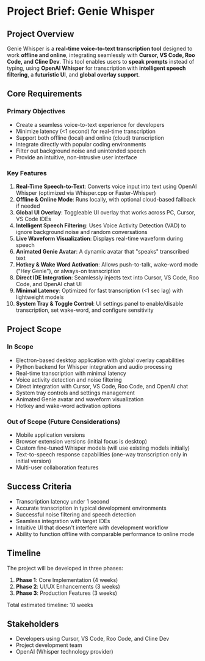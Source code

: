 # Project Brief: Genie Whisper

## Project Overview
Genie Whisper is a **real-time voice-to-text transcription tool** designed to work **offline and online**, integrating seamlessly with **Cursor, VS Code, Roo Code, and Cline Dev**. This tool enables users to **speak prompts** instead of typing, using **OpenAI Whisper** for transcription with **intelligent speech filtering**, a **futuristic UI**, and **global overlay support**.

## Core Requirements

### Primary Objectives
- Create a seamless voice-to-text experience for developers
- Minimize latency (<1 second) for real-time transcription
- Support both offline (local) and online (cloud) transcription
- Integrate directly with popular coding environments
- Filter out background noise and unintended speech
- Provide an intuitive, non-intrusive user interface

### Key Features
1. **Real-Time Speech-to-Text**: Converts voice input into text using OpenAI Whisper (optimized via Whisper.cpp or Faster-Whisper)
2. **Offline & Online Mode**: Runs locally, with optional cloud-based fallback if needed
3. **Global UI Overlay**: Toggleable UI overlay that works across PC, Cursor, VS Code IDEs
4. **Intelligent Speech Filtering**: Uses Voice Activity Detection (VAD) to ignore background noise and random conversations
5. **Live Waveform Visualization**: Displays real-time waveform during speech
6. **Animated Genie Avatar**: A dynamic avatar that "speaks" transcribed text
7. **Hotkey & Wake Word Activation**: Allows push-to-talk, wake-word mode ("Hey Genie"), or always-on transcription
8. **Direct IDE Integration**: Seamlessly injects text into Cursor, VS Code, Roo Code, and OpenAI chat UI
9. **Minimal Latency**: Optimized for fast transcription (<1 sec lag) with lightweight models
10. **System Tray & Toggle Control**: UI settings panel to enable/disable transcription, set wake-word, and configure sensitivity

## Project Scope

### In Scope
- Electron-based desktop application with global overlay capabilities
- Python backend for Whisper integration and audio processing
- Real-time transcription with minimal latency
- Voice activity detection and noise filtering
- Direct integration with Cursor, VS Code, Roo Code, and OpenAI chat
- System tray controls and settings management
- Animated Genie avatar and waveform visualization
- Hotkey and wake-word activation options

### Out of Scope (Future Considerations)
- Mobile application versions
- Browser extension versions (initial focus is desktop)
- Custom fine-tuned Whisper models (will use existing models initially)
- Text-to-speech response capabilities (one-way transcription only in initial version)
- Multi-user collaboration features

## Success Criteria
- Transcription latency under 1 second
- Accurate transcription in typical development environments
- Successful noise filtering and speech detection
- Seamless integration with target IDEs
- Intuitive UI that doesn't interfere with development workflow
- Ability to function offline with comparable performance to online mode

## Timeline
The project will be developed in three phases:
1. **Phase 1**: Core Implementation (4 weeks)
2. **Phase 2**: UI/UX Enhancements (3 weeks)
3. **Phase 3**: Production Features (3 weeks)

Total estimated timeline: 10 weeks

## Stakeholders
- Developers using Cursor, VS Code, Roo Code, and Cline Dev
- Project development team
- OpenAI (Whisper technology provider)